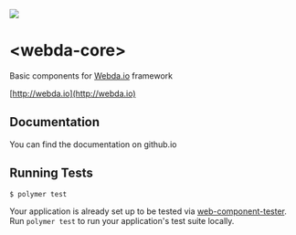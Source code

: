 ![](http://webda.io/images/touch/icon-128x128.png)

# \<webda-core\>

Basic components for [Webda.io](http://github.com/loopingz/webda.git) framework

[http://webda.io](http://webda.io)

## Documentation

You can find the documentation on github.io


## Running Tests

```
$ polymer test
```

Your application is already set up to be tested via [web-component-tester](https://github.com/Polymer/web-component-tester). Run `polymer test` to run your application's test suite locally.
